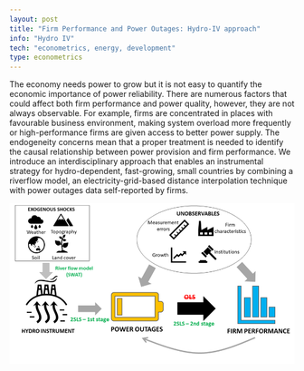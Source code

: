 ```yaml
---
layout: post
title: "Firm Performance and Power Outages: Hydro-IV approach"
info: "Hydro IV"
tech: "econometrics, energy, development"
type: econometrics
---
```


The economy needs power to grow but it is not easy to quantify the economic importance of power reliability. There are numerous factors that could affect both firm performance and power quality, however, they are not always observable.  For example, firms are concentrated in places with favourable business environment, making system overload more frequently or high-performance firms are given access to better power supply. The endogeneity concerns mean that a proper treatment is needed to identify the causal relationship between power provision and firm performance. We introduce an interdisciplinary approach that enables an instrumental strategy for hydro-dependent, fast-growing, small countries by combining a riverflow model, an electricity-grid-based distance interpolation technique with power outages data self-reported by firms.

![hydroiv_diagram](../assets/img/HydroIV.png)
